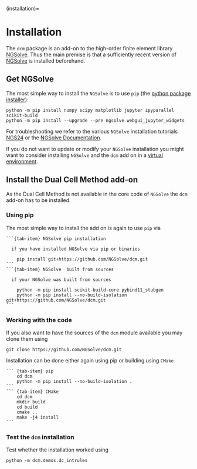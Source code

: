 (installation)=
# Installation

The `dcm` package is an add-on to the high-order finite element library [NGSolve](https://ngsolve.org). Thus the main premise is that a sufficiently recent version of [NGSolve](https://ngsolve.org) is installed beforehand.


## Get NGSolve

The most simple way to install the `NGSolve` is to use `pip` (the [python package installer](https://pypi.org/project/pip/)):
```
python -m pip install numpy scipy matplotlib jupyter ipyparallel scikit-build
python -m pip install --upgrade --pre ngsolve webgui_jupyter_widgets
```
For troubleshooting we refer to the various `NGSolve` installation tutorials [NGS24](https://docu.ngsolve.org/ngs24/intro.html) or the [NGSolve Documentation](https://docu.ngsolve.org/latest/).

If you do not want to update or modify your `NGSolve` installation you might want to consider installing `NGSolve` and the `dcm` add on in a [virtual environment](https://docu.ngsolve.org/ngs24/intro.html#installing-parallel-ngsolve).

## Install the Dual Cell Method add-on

As the Dual Cell Method is not available in the core code of `NGSolve` the `dcm` add-on has to be installed. 

### Using pip

The most simple way to install the add on is again to use `pip` via

```` {tab-set}
```{tab-item} NGSolve pip installation

  if you have installed NGSolve via pip or binaries

    pip install git+https://github.com/NGSolve/dcm.git
```
```{tab-item} NGSolve  built from sources

  if your NGSolve was built from sources

    python -m pip install scikit-build-core pybind11_stubgen 
    python -m pip install --no-build-isolation git+https://github.com/NGSolve/dcm.git
```
````

### Working with the code

If you also want to have the sources of the `dcm` module available you may clone them using

```
git clone https://github.com/NGSolve/dcm.git
```

Installation can be done either again using pip or building using `CMake`

```` {tab-set}
``` {tab-item} pip
    cd dcm
    python -m pip install --no-build-isolation .
```
``` {tab-item} CMake
    cd dcm
    mkdir build
    cd build
    cmake ..
    make -j4 install
```
````


### Test the `dcm` installation

Test whether the installation worked using
```
python -m dcm.demos.dc_intrules
```

